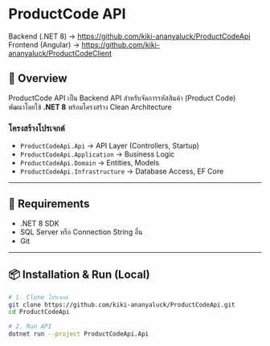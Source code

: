 # ProductCode API
Backend (.NET 8) → https://github.com/kiki-ananyaluck/ProductCodeApi
Frontend (Angular) → https://github.com/kiki-ananyaluck/ProductCodeClient

## 📖 Overview
ProductCode API เป็น Backend API สำหรับจัดการรหัสสินค้า (Product Code)  
พัฒนาโดยใช้ **.NET 8** พร้อมโครงสร้าง Clean Architecture

### โครงสร้างโปรเจกต์
- `ProductCodeApi.Api` → API Layer (Controllers, Startup)
- `ProductCodeApi.Application` → Business Logic
- `ProductCodeApi.Domain` → Entities, Models
- `ProductCodeApi.Infrastructure` → Database Access, EF Core

---

## 🚀 Requirements
- .NET 8 SDK
- SQL Server หรือ Connection String อื่น
- Git

---

## 📦 Installation & Run (Local)
```bash
# 1. Clone โปรเจกต์
git clone https://github.com/kiki-ananyaluck/ProductCodeApi.git
cd ProductCodeApi

# 2. Run API
dotnet run --project ProductCodeApi.Api
